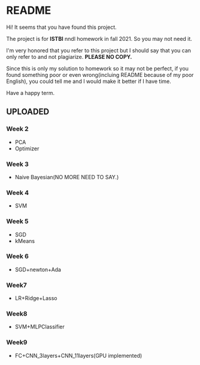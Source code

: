 # README

Hi! It seems that you have found this project. 

The project is for **ISTBI** nndl homework in fall 2021. So you may not need it. 

I'm very honored that you refer to this project but I should say that you can only refer to and not plagiarize. **PLEASE NO COPY.**

Since this is only my solution to homework so it may not be perfect, if you found something poor or even wrong(incluing README because of my poor English), you could tell me and I would make it better if I have time.

Have a happy term.

## UPLOADED
### Week 2
- PCA
- Optimizer

### Week 3
- Naive Bayesian(NO MORE NEED TO SAY.)

### Week 4
- SVM

### Week 5
- SGD
- kMeans

### Week 6
- SGD+newton+Ada

### Week7
- LR+Ridge+Lasso

### Week8
- SVM+MLPClassifier

### Week9
- FC+CNN_3layers+CNN_11layers(GPU implemented)